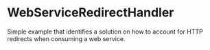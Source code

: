 WebServiceRedirectHandler
=========================

Simple example that identifies a solution on how to account for HTTP redirects when consuming a web service.
